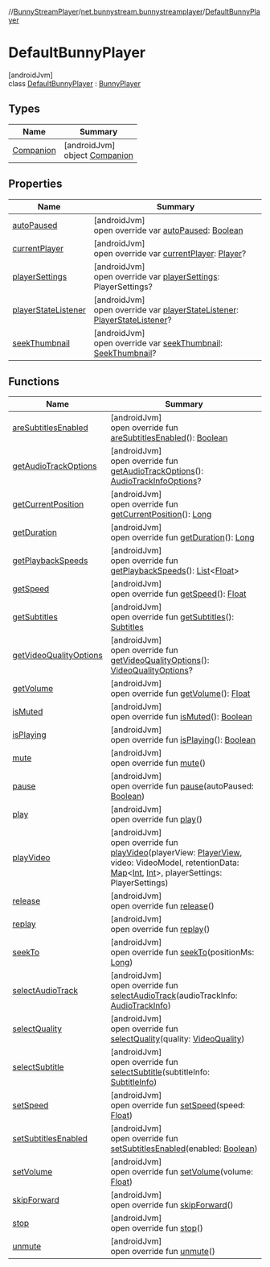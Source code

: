 //[BunnyStreamPlayer](../../../index.md)/[net.bunnystream.bunnystreamplayer](../index.md)/[DefaultBunnyPlayer](index.md)

# DefaultBunnyPlayer

[androidJvm]\
class [DefaultBunnyPlayer](index.md) : [BunnyPlayer](../../net.bunnystream.bunnystreamplayer.common/-bunny-player/index.md)

## Types

| Name | Summary |
|---|---|
| [Companion](-companion/index.md) | [androidJvm]<br>object [Companion](-companion/index.md) |

## Properties

| Name | Summary |
|---|---|
| [autoPaused](auto-paused.md) | [androidJvm]<br>open override var [autoPaused](auto-paused.md): [Boolean](https://kotlinlang.org/api/latest/jvm/stdlib/kotlin-stdlib/kotlin/-boolean/index.html) |
| [currentPlayer](current-player.md) | [androidJvm]<br>open override var [currentPlayer](current-player.md): [Player](https://developer.android.com/reference/kotlin/androidx/media3/common/Player.html)? |
| [playerSettings](player-settings.md) | [androidJvm]<br>open override var [playerSettings](player-settings.md): PlayerSettings? |
| [playerStateListener](player-state-listener.md) | [androidJvm]<br>open override var [playerStateListener](player-state-listener.md): [PlayerStateListener](../-player-state-listener/index.md)? |
| [seekThumbnail](seek-thumbnail.md) | [androidJvm]<br>open override var [seekThumbnail](seek-thumbnail.md): [SeekThumbnail](../../net.bunnystream.bunnystreamplayer.model/-seek-thumbnail/index.md)? |

## Functions

| Name | Summary |
|---|---|
| [areSubtitlesEnabled](are-subtitles-enabled.md) | [androidJvm]<br>open override fun [areSubtitlesEnabled](are-subtitles-enabled.md)(): [Boolean](https://kotlinlang.org/api/latest/jvm/stdlib/kotlin-stdlib/kotlin/-boolean/index.html) |
| [getAudioTrackOptions](get-audio-track-options.md) | [androidJvm]<br>open override fun [getAudioTrackOptions](get-audio-track-options.md)(): [AudioTrackInfoOptions](../../net.bunnystream.bunnystreamplayer.model/-audio-track-info-options/index.md)? |
| [getCurrentPosition](get-current-position.md) | [androidJvm]<br>open override fun [getCurrentPosition](get-current-position.md)(): [Long](https://kotlinlang.org/api/latest/jvm/stdlib/kotlin-stdlib/kotlin/-long/index.html) |
| [getDuration](get-duration.md) | [androidJvm]<br>open override fun [getDuration](get-duration.md)(): [Long](https://kotlinlang.org/api/latest/jvm/stdlib/kotlin-stdlib/kotlin/-long/index.html) |
| [getPlaybackSpeeds](get-playback-speeds.md) | [androidJvm]<br>open override fun [getPlaybackSpeeds](get-playback-speeds.md)(): [List](https://kotlinlang.org/api/latest/jvm/stdlib/kotlin-stdlib/kotlin.collections/-list/index.html)&lt;[Float](https://kotlinlang.org/api/latest/jvm/stdlib/kotlin-stdlib/kotlin/-float/index.html)&gt; |
| [getSpeed](get-speed.md) | [androidJvm]<br>open override fun [getSpeed](get-speed.md)(): [Float](https://kotlinlang.org/api/latest/jvm/stdlib/kotlin-stdlib/kotlin/-float/index.html) |
| [getSubtitles](get-subtitles.md) | [androidJvm]<br>open override fun [getSubtitles](get-subtitles.md)(): [Subtitles](../../net.bunnystream.bunnystreamplayer.model/-subtitles/index.md) |
| [getVideoQualityOptions](get-video-quality-options.md) | [androidJvm]<br>open override fun [getVideoQualityOptions](get-video-quality-options.md)(): [VideoQualityOptions](../../net.bunnystream.bunnystreamplayer.model/-video-quality-options/index.md)? |
| [getVolume](get-volume.md) | [androidJvm]<br>open override fun [getVolume](get-volume.md)(): [Float](https://kotlinlang.org/api/latest/jvm/stdlib/kotlin-stdlib/kotlin/-float/index.html) |
| [isMuted](is-muted.md) | [androidJvm]<br>open override fun [isMuted](is-muted.md)(): [Boolean](https://kotlinlang.org/api/latest/jvm/stdlib/kotlin-stdlib/kotlin/-boolean/index.html) |
| [isPlaying](is-playing.md) | [androidJvm]<br>open override fun [isPlaying](is-playing.md)(): [Boolean](https://kotlinlang.org/api/latest/jvm/stdlib/kotlin-stdlib/kotlin/-boolean/index.html) |
| [mute](mute.md) | [androidJvm]<br>open override fun [mute](mute.md)() |
| [pause](pause.md) | [androidJvm]<br>open override fun [pause](pause.md)(autoPaused: [Boolean](https://kotlinlang.org/api/latest/jvm/stdlib/kotlin-stdlib/kotlin/-boolean/index.html)) |
| [play](play.md) | [androidJvm]<br>open override fun [play](play.md)() |
| [playVideo](play-video.md) | [androidJvm]<br>open override fun [playVideo](play-video.md)(playerView: [PlayerView](https://developer.android.com/reference/kotlin/androidx/media3/ui/PlayerView.html), video: VideoModel, retentionData: [Map](https://kotlinlang.org/api/latest/jvm/stdlib/kotlin-stdlib/kotlin.collections/-map/index.html)&lt;[Int](https://kotlinlang.org/api/latest/jvm/stdlib/kotlin-stdlib/kotlin/-int/index.html), [Int](https://kotlinlang.org/api/latest/jvm/stdlib/kotlin-stdlib/kotlin/-int/index.html)&gt;, playerSettings: PlayerSettings) |
| [release](release.md) | [androidJvm]<br>open override fun [release](release.md)() |
| [replay](replay.md) | [androidJvm]<br>open override fun [replay](replay.md)() |
| [seekTo](seek-to.md) | [androidJvm]<br>open override fun [seekTo](seek-to.md)(positionMs: [Long](https://kotlinlang.org/api/latest/jvm/stdlib/kotlin-stdlib/kotlin/-long/index.html)) |
| [selectAudioTrack](select-audio-track.md) | [androidJvm]<br>open override fun [selectAudioTrack](select-audio-track.md)(audioTrackInfo: [AudioTrackInfo](../../net.bunnystream.bunnystreamplayer.model/-audio-track-info/index.md)) |
| [selectQuality](select-quality.md) | [androidJvm]<br>open override fun [selectQuality](select-quality.md)(quality: [VideoQuality](../../net.bunnystream.bunnystreamplayer.model/-video-quality/index.md)) |
| [selectSubtitle](select-subtitle.md) | [androidJvm]<br>open override fun [selectSubtitle](select-subtitle.md)(subtitleInfo: [SubtitleInfo](../../net.bunnystream.bunnystreamplayer.model/-subtitle-info/index.md)) |
| [setSpeed](set-speed.md) | [androidJvm]<br>open override fun [setSpeed](set-speed.md)(speed: [Float](https://kotlinlang.org/api/latest/jvm/stdlib/kotlin-stdlib/kotlin/-float/index.html)) |
| [setSubtitlesEnabled](set-subtitles-enabled.md) | [androidJvm]<br>open override fun [setSubtitlesEnabled](set-subtitles-enabled.md)(enabled: [Boolean](https://kotlinlang.org/api/latest/jvm/stdlib/kotlin-stdlib/kotlin/-boolean/index.html)) |
| [setVolume](set-volume.md) | [androidJvm]<br>open override fun [setVolume](set-volume.md)(volume: [Float](https://kotlinlang.org/api/latest/jvm/stdlib/kotlin-stdlib/kotlin/-float/index.html)) |
| [skipForward](skip-forward.md) | [androidJvm]<br>open override fun [skipForward](skip-forward.md)() |
| [stop](stop.md) | [androidJvm]<br>open override fun [stop](stop.md)() |
| [unmute](unmute.md) | [androidJvm]<br>open override fun [unmute](unmute.md)() |
